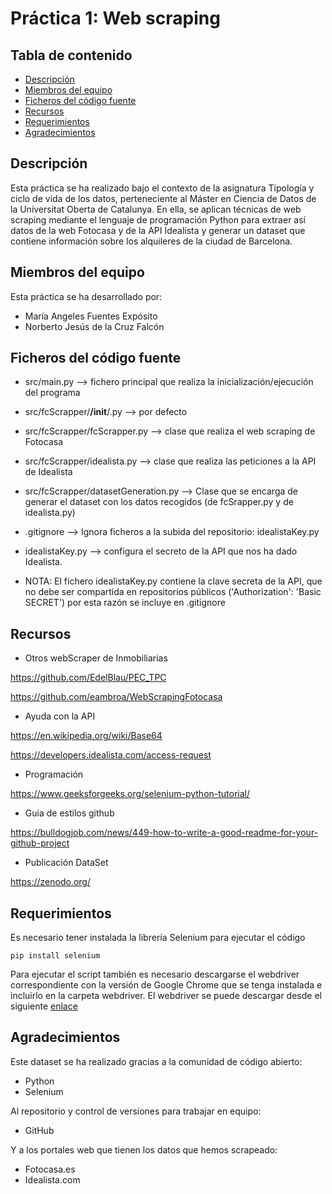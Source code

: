 # Práctica 1: Web scraping

## Tabla de contenido
* [Descripción](#descripcion)
* [Miembros del equipo](#miembros-del-equipo)
* [Ficheros del código fuente](#ficheros-del-codigo-fuente)
* [Recursos](#recursos)
* [Requerimientos](#requerimientos)
* [Agradecimientos](#agradecimientos)

## Descripción
Esta práctica se ha realizado bajo el contexto de la asignatura Tipología y ciclo de vida de los datos, perteneciente al Máster en Ciencia de Datos de la Universitat Oberta de Catalunya. En ella, se aplican técnicas de web scraping mediante el lenguaje de programación Python para extraer así datos de la web Fotocasa y de la API Idealista y generar un dataset que contiene información sobre los alquileres de la ciudad de Barcelona.

## Miembros del equipo
Esta práctica se ha desarrollado por:
* María Angeles Fuentes Expósito
* Norberto Jesús de la Cruz Falcón
## Ficheros del código fuente
* src/main.py --> fichero principal que realiza la inicialización/ejecución del programa

* src/fcScrapper/__/init__/.py --> por defecto

* src/fcScrapper/fcScrapper.py --> clase que realiza el web scraping de Fotocasa

* src/fcScrapper/idealista.py --> clase que realiza las peticiones a la API de Idealista

* src/fcScrapper/datasetGeneration.py --> Clase que se encarga de generar el dataset con los datos recogidos (de fcSrapper.py y de idealista.py)

* .gitignore --> Ignora ficheros a la subida del repositorio: idealistaKey.py

* idealistaKey.py --> configura el secreto de la API que nos ha dado Idealista. 

* NOTA: El fichero idealistaKey.py contiene la clave secreta de la API, que no debe ser compartida en repositorios públicos ('Authorization': 'Basic SECRET') por esta razón se incluye en .gitignore

## Recursos

* Otros webScraper de Inmobiliarias

https://github.com/EdelBlau/PEC_TPC

https://github.com/eambroa/WebScrapingFotocasa

* Ayuda con la API

https://en.wikipedia.org/wiki/Base64

https://developers.idealista.com/access-request

* Programación

https://www.geeksforgeeks.org/selenium-python-tutorial/

* Guia de estilos github

https://bulldogjob.com/news/449-how-to-write-a-good-readme-for-your-github-project

* Publicación DataSet

https://zenodo.org/



## Requerimientos
Es necesario tener instalada la librería Selenium para ejecutar el código
```
pip install selenium
```
Para ejecutar el script también es necesario descargarse el webdriver correspondiente con la
versión de Google Chrome que se tenga instalada e incluirlo en la carpeta webdriver. El webdriver
se puede descargar desde el siguiente <a href="https://chromedriver.chromium.org/downloads">enlace</a>

## Agradecimientos
Este dataset se ha realizado gracias a la comunidad de código abierto:
* Python
* Selenium

Al repositorio y control de versiones para trabajar en equipo:
* GitHub

Y a los portales web que tienen los datos que hemos scrapeado:
* Fotocasa.es
* Idealista.com
